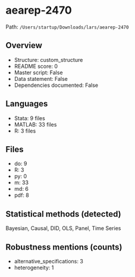 # aearep-2470

Path: `/Users/startup/Downloads/lars/aearep-2470`

## Overview
- Structure: custom_structure
- README score: 0
- Master script: False
- Data statement: False
- Dependencies documented: False

## Languages
- Stata: 9 files
- MATLAB: 33 files
- R: 3 files

## Files
- do: 9
- R: 3
- py: 0
- m: 33
- md: 6
- pdf: 8

## Statistical methods (detected)
Bayesian, Causal, DID, OLS, Panel, Time Series

## Robustness mentions (counts)
- alternative_specifications: 3
- heterogeneity: 1